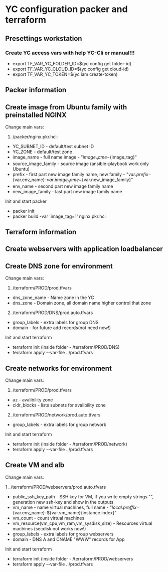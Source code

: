 # YC configuration packer and terraform
## Presettings workstation
### Create YC access vars with help YC-Cli or manual!!!
* export TF_VAR_YC_FOLDER_ID=$(yc config get folder-id)
* export TF_VAR_YC_CLOUD_ID=$(yc config get cloud-id)
* export TF_VAR_YC_TOKEN=$(yc iam create-token)

## Packer information
## Create image from Ubuntu family with preinstalled NGINX
Change main vars: 

1. /packer/nginx.pkr.hcl:
* YC_SUBNET_ID - default/test subnet ID
* YC_ZONE - default/test zone
* image_name - full name image - "${image_name}-${image_tag}"
* source_image_family - source image (ansible-playbook work only Ubuntu)
* prefix - first part new image family name, new family - "${var.prefix}-${var.env_name}-${var.image_name}-${var.new_image_family}"
* env_name - second part new image family name
* new_image_family - last part new image family name

Init and start packer

* packer init
* packer build -var 'image_tag=1' nginx.pkr.hcl

## Terraform information
## Create webservers with application loadbalancer
## Create DNS zone for environment
Change main vars:

1. /terraform/PROD/prod.tfvars
* dns_zone_name - Name zone in the YC
* dns_zone - Domain zone, all domain name higher control that zone
2. /terraform/PROD/DNS/prod.auto.tfvars
* group_labels - extra labels for group DNS
* domain - for future add records(not need now!)

Init and start terraform 

* terraform init (inside folder - /terraform/PROD/DNS)
* terraform apply --var-file ../prod.tfvars
## Create networks for environment
Change main vars:

1. /terraform/PROD/prod.tfvars
* az - avalibility zone 
* cidr_blocks - lists subnets for avalibility zone 
2. /terraform/PROD/network/prod.auto.tfvars
* group_labels - extra labels for group network

Init and start terraform 

* terraform init (inside folder - /terraform/PROD/network)
* terraform apply --var-file ../prod.tfvars
## Create VM and alb
Change main vars:

1 . /terraform/PROD/webservers/prod.auto.tfvars
* public_ssh_key_path - SSH key for VM, if you write empty strings "", generation new ssh-key and show in the outputs 
* vm_name - name virtual machines, full name - "${local.preffix}-${var.env_name}-${var.vm_name}{instance.index}"
* vm_count - count virtual machines
* vm_resource(vm_cpu,vm_ram,vm_sysdisk_size) - Resources virtual machines (secdisk not works now!)
* group_labels - extra labels for group webservers
* domain - DNS A and CNAME "WWW" records for App

Init and start terraform 

* terraform init (inside folder - /terraform/PROD/webservers
* terraform apply --var-file ../prod.tfvars